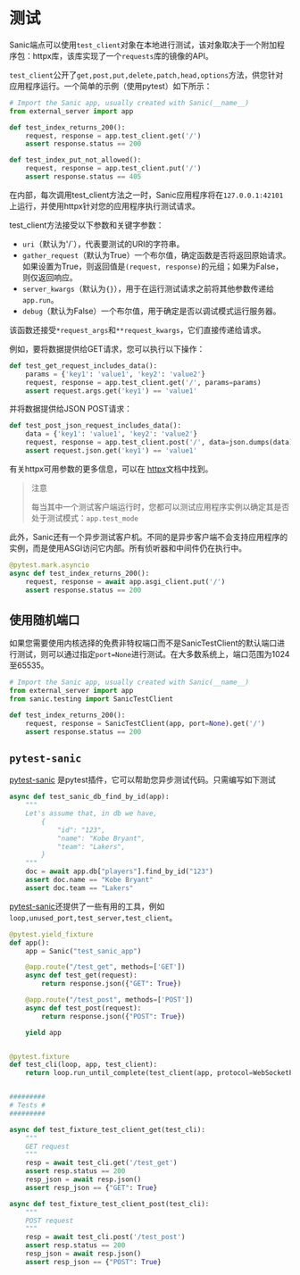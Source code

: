 # 测试

Sanic端点可以使用`test_client`对象在本地进行测试，该对象取决于一个附加程序包：httpx库，该库实现了一个`requests`库的镜像的API。

`test_client`公开了`get,post,put,delete,patch,head,options`方法，供您针对应用程序运行。一个简单的示例（使用pytest）如下所示：

```python
# Import the Sanic app, usually created with Sanic(__name__)
from external_server import app

def test_index_returns_200():
    request, response = app.test_client.get('/')
    assert response.status == 200

def test_index_put_not_allowed():
    request, response = app.test_client.put('/')
    assert response.status == 405
```

在内部，每次调用test_client方法之一时，Sanic应用程序将在`127.0.0.1:42101`上运行，并使用httpx针对您的应用程序执行测试请求。

test_client方法接受以下参数和关键字参数：

- `uri`（默认为'/`），代表要测试的URI的字符串。
- `gather_request`（默认为True）一个布尔值，确定函数是否将返回原始请求。如果设置为True，则返回值是`(request, response)`的元组；如果为False，则仅返回响应。
- `server_kwargs`（默认为`{}`），用于在运行测试请求之前将其他参数传递给`app.run`。
- `debug`（默认为False）一个布尔值，用于确定是否以调试模式运行服务器。

该函数还接受`*request_args`和`**request_kwargs`，它们直接传递给请求。

例如，要将数据提供给GET请求，您可以执行以下操作：

```python
def test_get_request_includes_data():
    params = {'key1': 'value1', 'key2': 'value2'}
    request, response = app.test_client.get('/', params=params)
    assert request.args.get('key1') == 'value1'
```

并将数据提供给JSON POST请求：

```python
def test_post_json_request_includes_data():
    data = {'key1': 'value1', 'key2': 'value2'}
    request, response = app.test_client.post('/', data=json.dumps(data))
    assert request.json.get('key1') == 'value1'
```

有关httpx可用参数的更多信息，可以在 [httpx](https://www.encode.io/httpx/)文档中找到。

> 注意
>
> 每当其中一个测试客户端运行时，您都可以测试应用程序实例以确定其是否处于测试模式：`app.test_mode`

此外，Sanic还有一个异步测试客户机。不同的是异步客户端不会支持应用程序的实例，而是使用ASGI访问它内部。所有侦听器和中间件仍在执行中。

```python
@pytest.mark.asyncio
async def test_index_returns_200():
    request, response = await app.asgi_client.put('/')
    assert response.status == 200
```

## 使用随机端口

如果您需要使用内核选择的免费非特权端口而不是SanicTestClient的默认端口进行测试，则可以通过指定`port=None`进行测试。在大多数系统上，端口范围为1024至65535。

```python
# Import the Sanic app, usually created with Sanic(__name__)
from external_server import app
from sanic.testing import SanicTestClient

def test_index_returns_200():
    request, response = SanicTestClient(app, port=None).get('/')
    assert response.status == 200
```

## `pytest-sanic`

[pytest-sanic](https://github.com/yunstanford/pytest-sanic) 是pytest插件，它可以帮助您异步测试代码。只需编写如下测试

```python
async def test_sanic_db_find_by_id(app):
    """
    Let's assume that, in db we have,
        {
            "id": "123",
            "name": "Kobe Bryant",
            "team": "Lakers",
        }
    """
    doc = await app.db["players"].find_by_id("123")
    assert doc.name == "Kobe Bryant"
    assert doc.team == "Lakers"
```

[pytest-sanic](https://github.com/yunstanford/pytest-sanic)还提供了一些有用的工具，例如`loop,unused_port,test_server,test_client`。

```python
@pytest.yield_fixture
def app():
    app = Sanic("test_sanic_app")

    @app.route("/test_get", methods=['GET'])
    async def test_get(request):
        return response.json({"GET": True})

    @app.route("/test_post", methods=['POST'])
    async def test_post(request):
        return response.json({"POST": True})

    yield app


@pytest.fixture
def test_cli(loop, app, test_client):
    return loop.run_until_complete(test_client(app, protocol=WebSocketProtocol))


#########
# Tests #
#########

async def test_fixture_test_client_get(test_cli):
    """
    GET request
    """
    resp = await test_cli.get('/test_get')
    assert resp.status == 200
    resp_json = await resp.json()
    assert resp_json == {"GET": True}

async def test_fixture_test_client_post(test_cli):
    """
    POST request
    """
    resp = await test_cli.post('/test_post')
    assert resp.status == 200
    resp_json = await resp.json()
    assert resp_json == {"POST": True}
```



